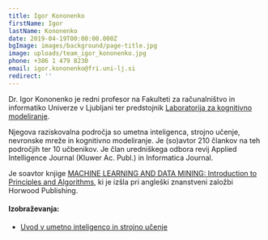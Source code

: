 ```yaml
---
title: Igor Kononenko
firstName: Igor
lastName: Kononenko
date: 2019-04-19T00:00:00.000Z
bgImage: images/background/page-title.jpg
image: uploads/team_igor_kononenko.jpg
phone: +386 1 479 8230
email: igor.kononenko@fri.uni-lj.si
redirect: ''
---
```

Dr. Igor Kononenko je redni profesor na Fakulteti za računalništvo in informatiko Univerze v Ljubljani ter predstojnik [Laboratorija za kognitivno modeliranje](https://www.fri.uni-lj.si/sl/laboratorij/lkm).

Njegova raziskovalna področja so umetna inteligenca, strojno učenje, nevronske mreže in kognitivno modeliranje. Je (so)avtor 210 člankov na teh področjih ter 10 učbenikov. Je član uredniškega odbora revij Applied Intelligence Journal (Kluwer Ac. Publ.) in Informatica Journal.

Je soavtor knjige [MACHINE LEARNING AND DATA MINING: Introduction to Principles and Algorithms](http://mldmbook.fri.uni-lj.si/), ki je izšla pri angleški znanstveni založbi Horwood Publishing.

#### Izobraževanja:

* [Uvod v umetno inteligenco in strojno učenje](https://akademijafri.si/izobrazevanja/za-podjetja/uvod_v_umetno_inteligenco_in_strojno_ucenje/)
